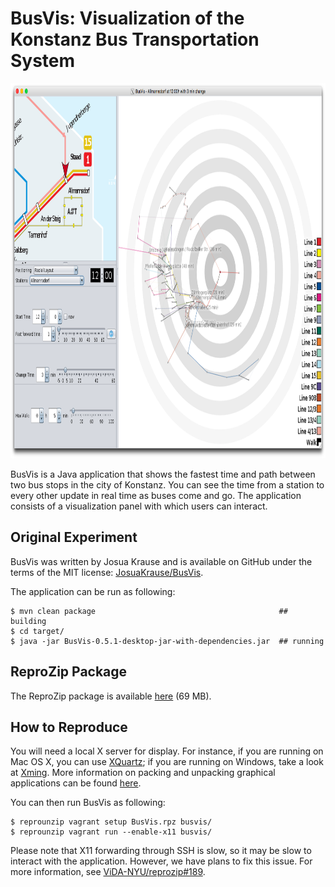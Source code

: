 BusVis: Visualization of the Konstanz Bus Transportation System
===============================================================

<div align="center"><img src="BusVis.png" height="600"></div>

BusVis is a Java application that shows the fastest time and path between two bus stops in the city of Konstanz. You can see the time from a station to every other update in real time as buses come and go. The application consists of a visualization panel with which users can interact.

Original Experiment
-------------------

BusVis was written by Josua Krause and is available on GitHub under the terms of the MIT license: [JosuaKrause/BusVis](https://github.com/JosuaKrause/BusVis).

The application can be run as following:

    $ mvn clean package                                         ## building
    $ cd target/
    $ java -jar BusVis-0.5.1-desktop-jar-with-dependencies.jar  ## running

ReproZip Package
----------------

The ReproZip package is available [here](https://nyu.box.com/s/euxfsq1gjy9khehoakg2g9s4iu13plnd) (69 MB).

How to Reproduce
----------------

You will need a local X server for display. For instance, if you are running on Mac OS X, you can use [XQuartz](https://www.xquartz.org/); if you are running on Windows, take a look at [Xming](https://sourceforge.net/projects/xming/). More information on packing and unpacking graphical applications can be found [here](http://reprozip.readthedocs.io/en/latest/faq.html#can-reprozip-pack-graphical-tools).

You can then run BusVis as following:

    $ reprounzip vagrant setup BusVis.rpz busvis/
    $ reprounzip vagrant run --enable-x11 busvis/

Please note that X11 forwarding through SSH is slow, so it may be slow to interact with the application. However, we have plans to fix this issue. For more information, see [ViDA-NYU/reprozip#189](https://github.com/ViDA-NYU/reprozip/issues/189).